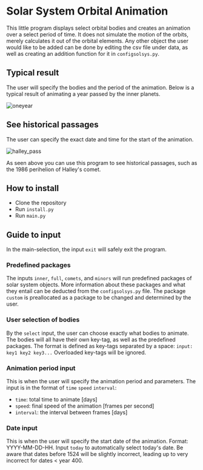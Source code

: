 # Solar System Orbital Animation

This little program displays select orbital bodies and creates an animation over a select period of time. It does not simulate the motion of the orbits, merely calculates it out of the orbital elements. Any other object the user would like to be added can be done by editing the csv file under data, as well as creating an addition function for it in `configsolsys.py`.

## Typical result

The user will specify the bodies and the period of the animation. Below is a typical result of animating a year passed by the inner planets.

![oneyear](https://user-images.githubusercontent.com/106428188/205493487-c7c5a586-6e39-49aa-a124-fcdee576bf52.gif)

## See historical passages

The user can specify the exact date and time for the start of the animation.

![halley_pass](https://user-images.githubusercontent.com/106428188/205494007-08c95107-c99e-4db4-aeb1-b650e38550a4.gif)

As seen above you can use this program to see historical passages, such as the 1986 perihelion of Halley's comet.

## How to install

- Clone the repository
- Run `install.py`
- Run `main.py`

## Guide to input

In the main-selection, the input `exit` will safely exit the program.

### Predefined packages

The inputs `inner`, `full`, `comets`, and `minors` will run predefined packages of solar system objects. More information about these packages and what they entail can be deducted from the `configsolsys.py` file. The package `custom` is preallocated as a package to be changed and determined by the user.  

### User selection of bodies

By the `select` input, the user can choose exactly what bodies to animate. The bodies will all have their own key-tag, as well as the predefined packages. The format is defined as key-tags separated by a space:
`input: key1 key2 key3...`
Overloaded key-tags will be ignored.

### Animation period input

This is when the user will specify the animation period and parameters. The input is in the format of `time` `speed` `interval`:
- `time`: total time to animate [days]
- `speed`: final speed of the animation [frames per second]
- `interval`: the interval between frames [days]

### Date input

This is when the user will specify the start date of the animation. Format: YYYY-MM-DD-HH. Input `today` to automatically select today's date.
Be aware that dates before 1524 will be slightly incorrect, leading up to very incorrect for dates < year 400. 
